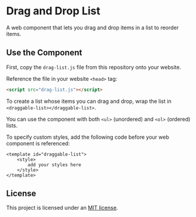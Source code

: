 # Drag and Drop List

A web component that lets you drag and drop items in a list to reorder items.

## Use the Component

First, copy the `drag-list.js` file from this repository onto your website.

Reference the file in your website `<head>` tag:

```html
<script src="drag-list.js"></script>
```

To create a list whose items you can drag and drop, wrap the list in `<draggable-list></draggable-list>`.

You can use the component with both `<ul>` (unordered) and `<ol>` (ordered) lists.

To specify custom styles, add the following code before your web component is referenced:

```
<template id="draggable-list">
    <style>
        add your styles here
    </style>
</template>
```

## License

This project is licensed under an [MIT license](LICENSE).

